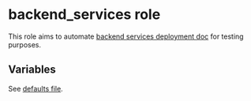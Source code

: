 # backend_services role

This role aims to automate
[backend services deployment doc](https://openstack-k8s-operators.github.io/data-plane-adoption/backend_services_deployment/)
for testing purposes.

## Variables

See
[defaults file](https://github.com/openstack-k8s-operators/data-plane-adoption/blob/main/tests/roles/backend_services/defaults/main.yaml).
